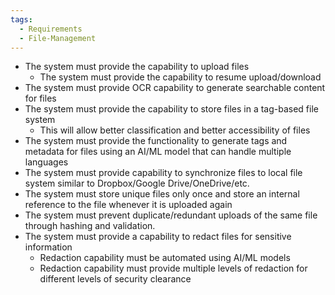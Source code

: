 ```yaml
---
tags:
  - Requirements
  - File-Management
---
```

- The system must provide the capability to upload files
	- The system must provide the capability to resume upload/download
- The system must provide OCR capability to generate searchable content for files
- The system must provide the capability to store files in a tag-based file system
	- This will allow better classification and better accessibility of files
- The system must provide the functionality to generate tags and metadata for files using an AI/ML model that can handle multiple languages
- The system must provide capability to synchronize files to local file system similar to Dropbox/Google Drive/OneDrive/etc.
- The system must store unique files only once and store an internal reference to the file whenever it is uploaded again
- The system must prevent duplicate/redundant uploads of the same file through hashing and validation.
- The system must provide a capability to redact files for sensitive information
	- Redaction capability must be automated using AI/ML models
	- Redaction capability must provide multiple levels of redaction for different levels of security clearance

